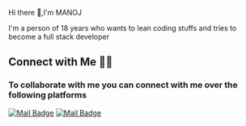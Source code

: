 Hi there 👋,I'm MANOJ



I'm a person of 18 years who wants to lean coding stuffs and tries to become a full stack developer 

## Connect with Me 🤝🏻
### To collaborate with me you can connect with me over the following platforms

[![Mail Badge](https://img.shields.io/badge/-@manojkumar___7___-e84393?style=flat&labelColor=e84393&logo=instagram&logoColor=white)](https://www.instagram.com/manojkumar___7___/) [![Mail Badge](https://img.shields.io/badge/-Manoj-c0392b?style=flat&labelColor=c0392b&logo=gmail&logoColor=white)](mailto:codedeveloper1712@gmail.com)
